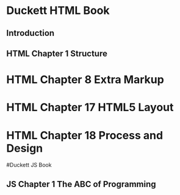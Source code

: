# Duckett HTML Book
## Introduction
## HTML Chapter 1 Structure
# HTML Chapter 8 Extra Markup
# HTML Chapter 17 HTML5 Layout
# HTML Chapter 18 Process and Design

#Duckett JS Book
## JS Chapter 1 The ABC of Programming